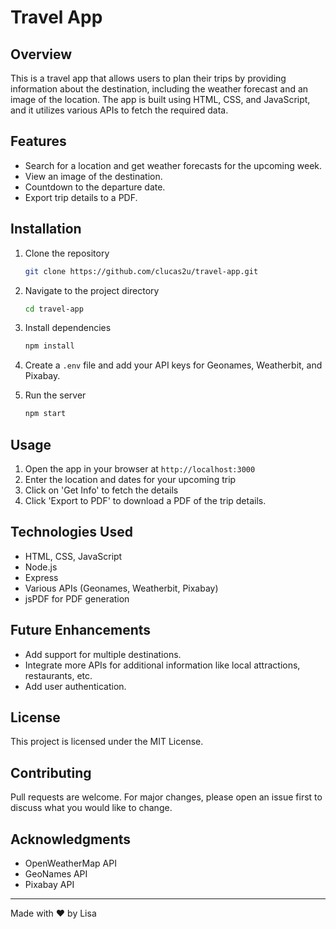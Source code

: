 # Travel App

## Overview

This is a travel app that allows users to plan their trips by providing information about the destination, including the weather forecast and an image of the location. The app is built using HTML, CSS, and JavaScript, and it utilizes various APIs to fetch the required data.

## Features

- Search for a location and get weather forecasts for the upcoming week.
- View an image of the destination.
- Countdown to the departure date.
- Export trip details to a PDF.

## Installation

1. Clone the repository

   ```bash
   git clone https://github.com/clucas2u/travel-app.git
   ```

2. Navigate to the project directory

   ```bash
   cd travel-app
   ```

3. Install dependencies

   ```bash
   npm install
   ```

4. Create a `.env` file and add your API keys for Geonames, Weatherbit, and Pixabay.

5. Run the server

   ```bash
   npm start
   ```

## Usage

1. Open the app in your browser at `http://localhost:3000`
2. Enter the location and dates for your upcoming trip
3. Click on 'Get Info' to fetch the details
4. Click 'Export to PDF' to download a PDF of the trip details.

## Technologies Used

- HTML, CSS, JavaScript
- Node.js
- Express
- Various APIs (Geonames, Weatherbit, Pixabay)
- jsPDF for PDF generation

## Future Enhancements

- Add support for multiple destinations.
- Integrate more APIs for additional information like local attractions, restaurants, etc.
- Add user authentication.

## License

This project is licensed under the MIT License.

## Contributing

Pull requests are welcome. For major changes, please open an issue first to discuss what you would like to change.

## Acknowledgments

- OpenWeatherMap API
- GeoNames API
- Pixabay API

---

Made with :heart: by Lisa